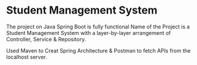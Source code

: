 # Student Management System
The project on  Java Spring Boot is fully functional Name of the Project is a Student Management System with a layer-by-layer arrangement of Controller, Service & Repository.

Used Maven to Creat Spring Architecture & Postman to fetch APIs from the localhost server.
